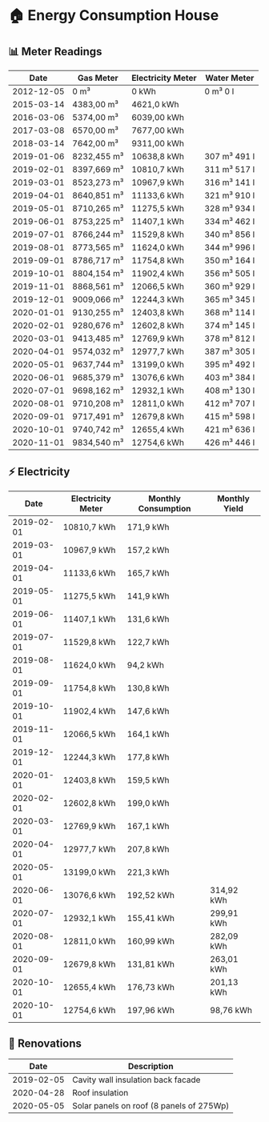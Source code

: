 # 🏠 Energy Consumption House

## 📊 Meter Readings

| Date | Gas Meter | Electricity Meter | Water Meter |
| --- | --- | --- | --- |
| 2012-12-05 | 0 m³ | 0 kWh | 0 m³ 0 l |
| 2015-03-14 | 4383,00 m³ | 4621,0 kWh |  |
| 2016-03-06 | 5374,00 m³ | 6039,00 kWh |  |
| 2017-03-08 | 6570,00 m³ | 7677,00 kWh |  | 
| 2018-03-14 | 7642,00 m³ | 9311,00 kWh |  | 
| 2019-01-06 | 8232,455 m³ | 10638,8 kWh | 307 m³ 491 l |
| 2019-02-01 | 8397,669 m³ | 10810,7 kWh | 311 m³ 517 l |
| 2019-03-01 | 8523,273 m³ | 10967,9 kWh | 316 m³ 141 l |
| 2019-04-01 | 8640,851 m³ | 11133,6 kWh | 321 m³ 910 l |
| 2019-05-01 | 8710,265 m³ | 11275,5 kWh | 328 m³ 934 l |
| 2019-06-01 | 8753,225 m³ | 11407,1 kWh | 334 m³ 462 l |
| 2019-07-01 | 8766,244 m³ | 11529,8 kWh | 340 m³ 856 l |
| 2019-08-01 | 8773,565 m³ | 11624,0 kWh | 344 m³ 996 l |
| 2019-09-01 | 8786,717 m³ | 11754,8 kWh | 350 m³ 164 l |
| 2019-10-01 | 8804,154 m³ | 11902,4 kWh | 356 m³ 505 l |
| 2019-11-01 | 8868,561 m³ | 12066,5 kWh | 360 m³ 929 l |
| 2019-12-01 | 9009,066 m³ | 12244,3 kWh | 365 m³ 345 l |
| 2020-01-01 | 9130,255 m³ | 12403,8 kWh | 368 m³ 114 l |
| 2020-02-01 | 9280,676 m³ | 12602,8 kWh | 374 m³ 145 l |
| 2020-03-01 | 9413,485 m³ | 12769,9 kWh | 378 m³ 812 l |
| 2020-04-01 | 9574,032 m³ | 12977,7 kWh | 387 m³ 305 l |
| 2020-05-01 | 9637,744 m³ | 13199,0 kWh | 395 m³ 492 l |
| 2020-06-01 | 9685,379 m³ | 13076,6 kWh | 403 m³ 384 l |
| 2020-07-01 | 9698,162 m³ | 12932,1 kWh | 408 m³ 130 l |
| 2020-08-01 | 9710,208 m³ | 12811,0 kWh | 412 m³ 707 l |
| 2020-09-01 | 9717,491 m³ | 12679,8 kWh | 415 m³ 598 l |
| 2020-10-01 | 9740,742 m³ | 12655,4 kWh | 421 m³ 636 l |
| 2020-11-01 | 9834,540 m³ | 12754,6 kWh | 426 m³ 446 l |

## ⚡️ Electricity

| Date | Electricity Meter | Monthly Consumption | Monthly Yield |
| --- | --- | --- | --- |
| 2019-02-01 | 10810,7 kWh | 171,9 kWh |  |
| 2019-03-01 | 10967,9 kWh | 157,2 kWh |  |
| 2019-04-01 | 11133,6 kWh | 165,7 kWh |  |
| 2019-05-01 | 11275,5 kWh | 141,9 kWh |  |
| 2019-06-01 | 11407,1 kWh | 131,6 kWh |  |
| 2019-07-01 | 11529,8 kWh | 122,7 kWh |  |
| 2019-08-01 | 11624,0 kWh | 94,2 kWh |  |
| 2019-09-01 | 11754,8 kWh | 130,8 kWh |  |
| 2019-10-01 | 11902,4 kWh | 147,6 kWh |  |
| 2019-11-01 | 12066,5 kWh | 164,1 kWh |  |
| 2019-12-01 | 12244,3 kWh | 177,8 kWh |  |
| 2020-01-01 | 12403,8 kWh | 159,5 kWh |  |
| 2020-02-01 | 12602,8 kWh | 199,0 kWh |  |
| 2020-03-01 | 12769,9 kWh | 167,1 kWh |  |
| 2020-04-01 | 12977,7 kWh | 207,8 kWh |  |
| 2020-05-01 | 13199,0 kWh | 221,3 kWh |  |
| 2020-06-01 | 13076,6 kWh | 192,52 kWh | 314,92 kWh |
| 2020-07-01 | 12932,1 kWh | 155,41 kWh | 299,91 kWh |
| 2020-08-01 | 12811,0 kWh | 160,99 kWh | 282,09 kWh |
| 2020-09-01 | 12679,8 kWh | 131,81 kWh | 263,01 kWh |
| 2020-10-01 | 12655,4 kWh | 176,73 kWh | 201,13 kWh |
| 2020-10-01 | 12754,6 kWh | 197,96 kWh | 98,76 kWh |

## 🔨 Renovations

| Date | Description |
| --- | --- |
| 2019-02-05 | Cavity wall insulation back facade |
| 2020-04-28 | Roof insulation |
| 2020-05-05 | Solar panels on roof (8 panels of 275Wp) |
